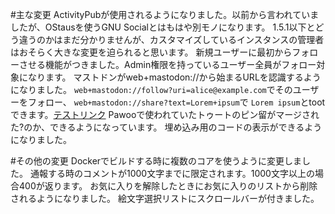 #主な変更
ActivityPubが使用されるようになりました。以前から言われていましたが、OStausを使うGNU Socialとはもはや別モノになります。
1.5.1以下とどう違うのかはまだ分かりませんが、カスタマイズしているインスタンスの管理者はおそらく大きな変更を迫られると思います。
新規ユーザーに最初からフォローさせる機能がつきました。Admin権限を持っているユーザー全員がフォロー対象になります。
マストドンがweb+mastodon://から始まるURLを認識するようになりました。
`web+mastodon://follow?uri=alice@example.com`でそのユーザーをフォロー、
`web+mastodon://share?text=Lorem+ipsum`で `Lorem ipsum`とtootできます。[テストリンク](web+mastodon://share?text=Lorem+ipsum)
Pawooで使われていたトゥートのピン留がマージされた?のか、できるようになっています。
埋め込み用のコードの表示ができるようになりました。

#その他の変更
Dockerでビルドする時に複数のコアを使うように変更しました。
通報する時のコメントが1000文字までに限定されます。1000文字以上の場合400が返ります。
お気に入りを解除したときにお気に入りのリストから削除されるようになりました。
絵文字選択リストにスクロールバーが付きました。
